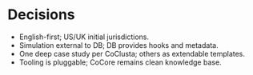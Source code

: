 # Decisions

- English-first; US/UK initial jurisdictions.
- Simulation external to DB; DB provides hooks and metadata.
- One deep case study per CoClusta; others as extendable templates.
- Tooling is pluggable; CoCore remains clean knowledge base.
